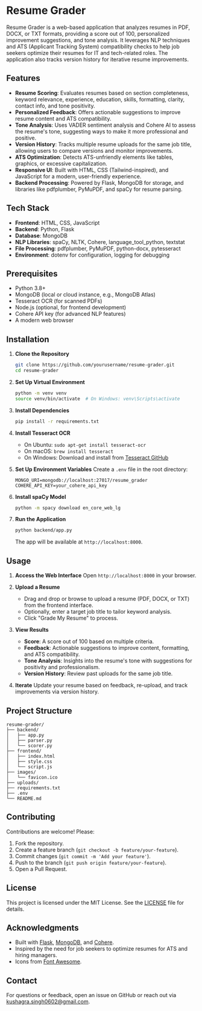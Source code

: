 # Resume Grader

Resume Grader is a web-based application that analyzes resumes in PDF, DOCX, or TXT formats, providing a score out of 100, personalized improvement suggestions, and tone analysis. It leverages NLP techniques and ATS (Applicant Tracking System) compatibility checks to help job seekers optimize their resumes for IT and tech-related roles. The application also tracks version history for iterative resume improvements.

## Features

- **Resume Scoring**: Evaluates resumes based on section completeness, keyword relevance, experience, education, skills, formatting, clarity, contact info, and tone positivity.
- **Personalized Feedback**: Offers actionable suggestions to improve resume content and ATS compatibility.
- **Tone Analysis**: Uses VADER sentiment analysis and Cohere AI to assess the resume's tone, suggesting ways to make it more professional and positive.
- **Version History**: Tracks multiple resume uploads for the same job title, allowing users to compare versions and monitor improvements.
- **ATS Optimization**: Detects ATS-unfriendly elements like tables, graphics, or excessive capitalization.
- **Responsive UI**: Built with HTML, CSS (Tailwind-inspired), and JavaScript for a modern, user-friendly experience.
- **Backend Processing**: Powered by Flask, MongoDB for storage, and libraries like pdfplumber, PyMuPDF, and spaCy for resume parsing.

## Tech Stack

- **Frontend**: HTML, CSS, JavaScript
- **Backend**: Python, Flask
- **Database**: MongoDB
- **NLP Libraries**: spaCy, NLTK, Cohere, language_tool_python, textstat
- **File Processing**: pdfplumber, PyMuPDF, python-docx, pytesseract
- **Environment**: dotenv for configuration, logging for debugging

## Prerequisites

- Python 3.8+
- MongoDB (local or cloud instance, e.g., MongoDB Atlas)
- Tesseract OCR (for scanned PDFs)
- Node.js (optional, for frontend development)
- Cohere API key (for advanced NLP features)
- A modern web browser

## Installation

1. **Clone the Repository**
   ```bash
   git clone https://github.com/yourusername/resume-grader.git
   cd resume-grader
   ```

2. **Set Up Virtual Environment**
   ```bash
   python -m venv venv
   source venv/bin/activate  # On Windows: venv\Scripts\activate
   ```

3. **Install Dependencies**
   ```bash
   pip install -r requirements.txt
   ```

4. **Install Tesseract OCR**
   - On Ubuntu: `sudo apt-get install tesseract-ocr`
   - On macOS: `brew install tesseract`
   - On Windows: Download and install from [Tesseract GitHub](https://github.com/UB-Mannheim/tesseract/wiki)

5. **Set Up Environment Variables**
   Create a `.env` file in the root directory:
   ```plaintext
   MONGO_URI=mongodb://localhost:27017/resume_grader
   COHERE_API_KEY=your_cohere_api_key
   ```

6. **Install spaCy Model**
   ```bash
   python -m spacy download en_core_web_lg
   ```

7. **Run the Application**
   ```bash
   python backend/app.py
   ```
   The app will be available at `http://localhost:8000`.

## Usage

1. **Access the Web Interface**
   Open `http://localhost:8000` in your browser.

2. **Upload a Resume**
   - Drag and drop or browse to upload a resume (PDF, DOCX, or TXT) from the frontend interface.
   - Optionally, enter a target job title to tailor keyword analysis.
   - Click "Grade My Resume" to process.

3. **View Results**
   - **Score**: A score out of 100 based on multiple criteria.
   - **Feedback**: Actionable suggestions to improve content, formatting, and ATS compatibility.
   - **Tone Analysis**: Insights into the resume's tone with suggestions for positivity and professionalism.
   - **Version History**: Review past uploads for the same job title.

4. **Iterate**
   Update your resume based on feedback, re-upload, and track improvements via version history.

## Project Structure

```plaintext
resume-grader/
├── backend/
│   ├── app.py
│   ├── parser.py
│   └── scorer.py
├── frontend/
│   ├── index.html
│   ├── style.css
│   └── script.js
├── images/
│   └── favicon.ico
├── uploads/
├── requirements.txt
├── .env
└── README.md
```

## Contributing

Contributions are welcome! Please:
1. Fork the repository.
2. Create a feature branch (`git checkout -b feature/your-feature`).
3. Commit changes (`git commit -m 'Add your feature'`).
4. Push to the branch (`git push origin feature/your-feature`).
5. Open a Pull Request.

## License

This project is licensed under the MIT License. See the [LICENSE](LICENSE) file for details.

## Acknowledgments

- Built with [Flask](https://flask.palletsprojects.com/), [MongoDB](https://www.mongodb.com/), and [Cohere](https://cohere.ai/).
- Inspired by the need for job seekers to optimize resumes for ATS and hiring managers.
- Icons from [Font Awesome](https://fontawesome.com/).

## Contact

For questions or feedback, open an issue on GitHub or reach out via [kushagra.singh0602@gmail.com](mailto:your.email@example.com).
